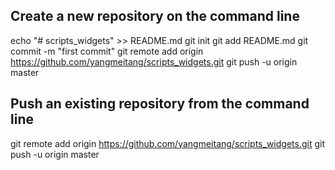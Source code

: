 
## Create a new repository on the command line
echo "# scripts_widgets" >> README.md
git init
git add README.md
git commit -m "first commit"
git remote add origin https://github.com/yangmeitang/scripts_widgets.git
git push -u origin master

## Push an existing repository from the command line
git remote add origin https://github.com/yangmeitang/scripts_widgets.git
git push -u origin master

